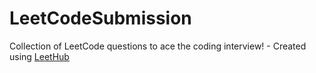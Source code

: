# LeetCodeSubmission
Collection of LeetCode questions to ace the coding interview! - Created using [LeetHub](https://github.com/QasimWani/LeetHub)
